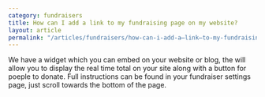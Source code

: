 ```yaml
---
category: fundraisers
title: How can I add a link to my fundraising page on my website?
layout: article
permalink: "/articles/fundraisers/how-can-i-add-a–link–to-my-fundraising-page-on-my-website"
---
```

We have a widget which you can embed on your website or blog, the will allow you to display the real time total on your site along with a button for poeple to donate. Full instructions can be found in your fundraiser settings page, just scroll towards the bottom of the page.